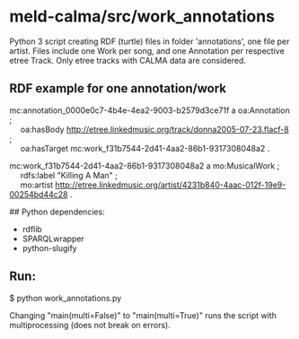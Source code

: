 # meld-calma/src/work_annotations

Python 3 script creating RDF (turtle) files in folder 'annotations', one file per artist. Files include one Work per song, and one Annotation per respective etree Track. Only etree tracks with CALMA data are considered. 

## RDF example for one annotation/work

mc:annotation_0000e0c7-4b4e-4ea2-9003-b2579d3ce71f a oa:Annotation ;\
&nbsp;&nbsp;&nbsp;&nbsp; oa:hasBody <http://etree.linkedmusic.org/track/donna2005-07-23.flacf-8> ;\
&nbsp;&nbsp;&nbsp;&nbsp; oa:hasTarget mc:work_f31b7544-2d41-4aa2-86b1-9317308048a2 .

mc:work_f31b7544-2d41-4aa2-86b1-9317308048a2 a mo:MusicalWork ;\
&nbsp;&nbsp;&nbsp;&nbsp; rdfs:label "Killing A Man" ;\
&nbsp;&nbsp;&nbsp;&nbsp; mo:artist <http://etree.linkedmusic.org/artist/4231b840-4aac-012f-19e9-00254bd44c28> .


## Python dependencies:

- rdflib
- SPARQLwrapper
- python-slugify

## Run: 
 
$ python work_annotations.py

Changing "main(multi=False)" to "main(multi=True)" runs the script with multiprocessing (does not break on errors).

